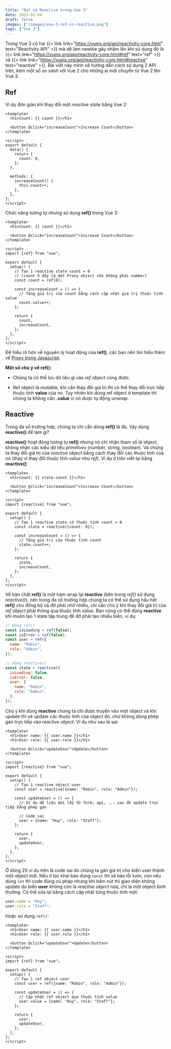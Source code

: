 ```yaml
---
title: "Ref và Reactive trong Vue 3"
date: 2023-02-04
draft: false
images: ["/images/vue-3-ref-vs-reactive.png"]
tags: ["Vue 3"]
---
```


Trong Vue 3 có hai {{< link link="https://vuejs.org/api/reactivity-core.html" text="Reactivity API" >}} mà dễ làm newbie gây nhầm lẫn khi sử dụng đó là {{< link link="https://vuejs.org/api/reactivity-core.html#ref" text="ref" >}} và {{< link link="https://vuejs.org/api/reactivity-core.html#reactive" text="reactive" >}}. Bài viết này mình sẽ hướng dẫn cách sử dụng 2 API trên, kèm một số so sánh với Vue 2 cho những ai mới chuyển từ Vue 2 lên Vue 3.

## Ref

Ví dụ đơn giản khi thay đổi một _reactive state_ bằng Vue 2:

```vue
<template>
  <h1>Count: {{ count }}</h1>

  <button @click="increaseCount">Increase Count</button>
</template>

<script>
export default {
  data() {
    return {
      count: 0,
    };
  },

  methods: {
    increaseCount() {
      this.count++;
    },
  },
};
</script>
```

Chức năng tương tự nhưng sử dụng **ref()** trong Vue 3:

```vue
<template>
  <h1>Count: {{ count }}</h1>

  <button @click="increaseCount">Increase Count</button>
</template>

<script>
import {ref} from "vue";

export default {
  setup() {
    // Tạo 1 reactive state count = 0
    // (count ở đây là một Proxy object chứ không phải number)
    const count = ref(0);

    const increaseCount = () => {
      // Tăng giá trị của count bằng cách cập nhật giá trị thuộc tính value
      count.value++;
    };

    return {
      count,
      increaseCount,
    };
  },
};
</script>
```

Để hiểu rõ hơn về nguyên lý hoạt động của **ref()**, các bạn nên tìm hiểu thêm về [Proxy trong Javascript](https://developer.mozilla.org/en-US/docs/Web/JavaScript/Reference/Global_Objects/Proxy).

**Một số chú ý về ref():**

- Chúng ta có thể lưu dữ liệu gì vào _ref object_ cũng được.

- Ref object là _mutable_, khi cần thay đổi giá trị thì có thể thay đổi trực tiếp thuộc tính **value** của nó. Tuy nhiên khi dùng ref object ở template thì chúng ta không cần **.value** vì nó được tự động _unwrap_.

## Reactive

Trong đa số trường hợp, chúng ta chỉ cần dùng **ref()** là đủ. Vậy dùng **reactive()** để làm gì?

**reactive()** hoạt động tương tự **ref()** nhưng nó chỉ nhận tham số là object, không nhận các kiểu dữ liệu _primitives_ (number, string, boolean). Và chúng ta thay đổi giá trị của _reactive object_ bằng cách thay đổi các thuộc tính của nó (thay vì thay đổi thuộc tính _value_ như _ref_). Ví dụ ở trên viết lại bằng **reactive()**:

```vue
<template>
  <h1>Count: {{ state.count }}</h1>

  <button @click="increaseCount">Increase Count</button>
</template>

<script>
import {reactive} from "vue";

export default {
  setup() {
    // Tạo 1 reactive state có thuộc tính count = 0
    const state = reactive({count: 0});

    const increaseCount = () => {
      // Tăng giá trị của thuộc tính count
      state.count++;
    };

    return {
      state,
      increaseCount,
    };
  },
};
</script>
```

Về bản chất **ref()** là một hàm wrap lại **reactive** (bên trong _ref()_ sử dụng _reactive()_), nên trong đa số trường hợp chúng ta có thể sử dụng hầu hết **ref()** cho đồng bộ và đỡ phải nhớ nhiều, chỉ cần chú ý khi thay đổi giá trị của _ref object_ phải thông qua thuộc tính _value_. Bạn cũng có thể dùng **reactive** khi muốn tạo 1 state tập trung để đỡ phải tạo nhiều biến, ví dụ:

```javascript
// Dùng ref()
const isLoading = ref(false);
const isError = ref(false);
const user = ref({
  name: "Robin",
  role: "Admin",
});

// Dùng reactive()
const state = reactive({
  isLoading: false,
  isError: false,
  user: {
    name: "Robin",
    role: "Admin",
  },
});
```

Chú ý khi dùng **reactive** chúng ta chỉ được truyền vào một object và khi update thì sẽ update các thuộc tính của object đó, chứ không dùng phép gán trực tiếp vào _reactive object_. Ví dụ như sau là sai:

```vue {hl_lines=["20"]}
<template>
  <h1>User name: {{ user.name }}</h1>
  <h1>User role: {{ user.role }}</h1>

  <button @click="updateUser">Update</button>
</template>

<script>
import {reactive} from "vue";

export default {
  setup() {
    // Tạo 1 reactive object user
    const user = reactive({name: "Robin", role: "Admin"});

    const updateUser = () => {
      // Ví dụ dữ liệu mới lấy từ form, api, ... sau đó update trực tiếp bằng phép gán

      // Code sai
      user = {name: "Huy", role: "Staff"};
    };

    return {
      user,
      updateUser,
    };
  },
};
</script>
```

Ở dòng 20 ví dụ trên là code sai do chúng ta gán giá trị cho biến user thành một object mới. Nếu ở lúc khai báo dùng `const` thì sẽ báo lỗi luôn, còn nếu dùng `let` thì code đúng cú pháp nhưng khi bấm nút thì giao diện không update do biến **user** không còn là _reactive object_ nữa, chỉ là một object bình thường. Có thể sửa lại bằng cách cập nhật từng thuộc tính một:

```javascript
user.name = "Huy";
user.role = "Staff";
```

Hoặc sử dụng `ref()`:

```vue {hl_lines=["14", "18"]}
<template>
  <h1>User name: {{ user.name }}</h1>
  <h1>User role: {{ user.role }}</h1>

  <button @click="updateUser">Update</button>
</template>

<script>
import {ref} from "vue";

export default {
  setup() {
    // Tạo 1 ref object user
    const user = ref({name: "Robin", role: "Admin"});

    const updateUser = () => {
      // Cập nhật ref object qua thuộc tính value
      user.value = {name: "Huy", role: "Staff"};
    };

    return {
      user,
      updateUser,
    };
  },
};
</script>
```
